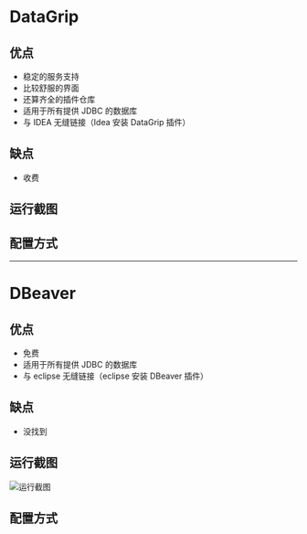 # DataGrip

## 优点

- 稳定的服务支持
- 比较舒服的界面
- 还算齐全的插件仓库
- 适用于所有提供 JDBC 的数据库
- 与 IDEA 无缝链接（Idea 安装 DataGrip 插件）

## 缺点

- 收费

## 运行截图

## 配置方式

-----

# DBeaver

## 优点

- 免费
- 适用于所有提供 JDBC 的数据库
- 与 eclipse 无缝链接（eclipse 安装 DBeaver 插件）

## 缺点

- 没找到

## 运行截图

![运行截图](https://s1.ax2x.com/2018/11/15/5zvZRE.png)

## 配置方式
